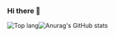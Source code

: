### Hi there 👋

![Top lang](https://github-readme-stats.vercel.app/api/top-langs/?username=Weesli&hide_progress=false)![Anurag's GitHub stats](https://github-readme-stats.vercel.app/api?username=Weesli&show_icons=true&theme=radical)
